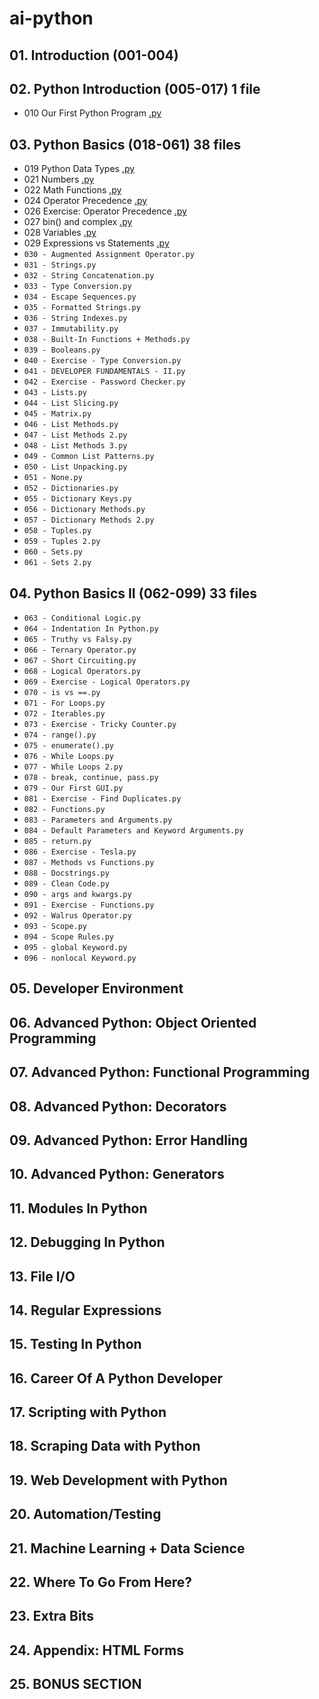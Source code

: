 # ai-python

## 01. Introduction (001-004)

## 02. Python Introduction (005-017) 1 file
- 010 Our First Python Program [.py](02-introduction/010-Our-First-Python-Program.py)

## 03. Python Basics (018-061) 38 files
- 019 Python Data Types [.py](03-basics-1/019-Python-Data-Types.py)
- 021 Numbers [.py](03-basics-1/021-Numbers.py)
- 022 Math Functions [.py](03-basics-1/022-Math-Functions.py)
- 024 Operator Precedence [.py](03-basics-1/024-Operator-Precedence.py)
- 026 Exercise: Operator Precedence [.py](03-basics-1/026-Exercise-Operator-Precedence.py)
- 027 bin() and complex [.py](03-basics-1/027-bin()-and-complex.py)
- 028 Variables [.py](03-basics-1/028-Variables.py)
- 029 Expressions vs Statements [.py](03-basics-1/029-Expressions-vs-Statements.py)
- `030 - Augmented Assignment Operator.py`
- `031 - Strings.py`
- `032 - String Concatenation.py`
- `033 - Type Conversion.py`
- `034 - Escape Sequences.py`
- `035 - Formatted Strings.py`
- `036 - String Indexes.py`
- `037 - Immutability.py`
- `038 - Built-In Functions + Methods.py`
- `039 - Booleans.py`
- `040 - Exercise - Type Conversion.py`
- `041 - DEVELOPER FUNDAMENTALS - II.py`
- `042 - Exercise - Password Checker.py`
- `043 - Lists.py`
- `044 - List Slicing.py`
- `045 - Matrix.py`
- `046 - List Methods.py`
- `047 - List Methods 2.py`
- `048 - List Methods 3.py`
- `049 - Common List Patterns.py`
- `050 - List Unpacking.py`
- `051 - None.py`
- `052 - Dictionaries.py`
- `055 - Dictionary Keys.py`
- `056 - Dictionary Methods.py`
- `057 - Dictionary Methods 2.py`
- `058 - Tuples.py`
- `059 - Tuples 2.py`
- `060 - Sets.py`
- `061 - Sets 2.py`

## 04. Python Basics II (062-099) 33 files
- `063 - Conditional Logic.py`
- `064 - Indentation In Python.py`
- `065 - Truthy vs Falsy.py`
- `066 - Ternary Operator.py`
- `067 - Short Circuiting.py`
- `068 - Logical Operators.py`
- `069 - Exercise - Logical Operators.py`
- `070 - is vs ==.py`
- `071 - For Loops.py`
- `072 - Iterables.py`
- `073 - Exercise - Tricky Counter.py`
- `074 - range().py`
- `075 - enumerate().py`
- `076 - While Loops.py`
- `077 - While Loops 2.py`
- `078 - break, continue, pass.py`
- `079 - Our First GUI.py`
- `081 - Exercise - Find Duplicates.py`
- `082 - Functions.py`
- `083 - Parameters and Arguments.py`
- `084 - Default Parameters and Keyword Arguments.py`
- `085 - return.py`
- `086 - Exercise - Tesla.py`
- `087 - Methods vs Functions.py`
- `088 - Docstrings.py`
- `089 - Clean Code.py`
- `090 - args and kwargs.py`
- `091 - Exercise - Functions.py`
- `092 - Walrus Operator.py`
- `093 - Scope.py`
- `094 - Scope Rules.py`
- `095 - global Keyword.py`
- `096 - nonlocal Keyword.py`

## 05. Developer Environment
## 06. Advanced Python: Object Oriented Programming
## 07. Advanced Python: Functional Programming
## 08. Advanced Python: Decorators
## 09. Advanced Python: Error Handling
## 10. Advanced Python: Generators
## 11. Modules In Python
## 12. Debugging In Python
## 13. File I/O
## 14. Regular Expressions
## 15. Testing In Python
## 16. Career Of A Python Developer
## 17. Scripting with Python
## 18. Scraping Data with Python
## 19. Web Development with Python
## 20. Automation/Testing
## 21. Machine Learning + Data Science
## 22. Where To Go From Here?
## 23. Extra Bits
## 24. Appendix: HTML Forms
## 25. BONUS SECTION
